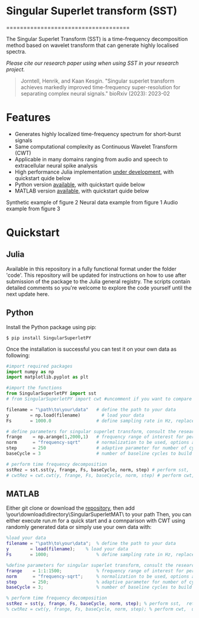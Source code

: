 # Singular Superlet transform (SST)
====================================

The Singular Superlet Transform (SST) is a time-frequency decomposition method based on wavelet transform that can generate highly localised spectra.

_Please cite our research paper using when using SST in your research project._
> Jorntell, Henrik, and Kaan Kesgin. "Singular superlet transform achieves markedly improved time-frequency super-resolution for separating complex neural signals." bioRxiv (2023): 2023-02

Features
========

- Generates highly localized time-frequency spectrum for short-burst signals
- Same computational complexity as Continuous Wavelet Transform (CWT)
- Applicable in many domains ranging from audio and speech to extracellular neural spike analysis
- High performance Julia implementation [under development](https://github.com/KaanKesgin/SingularSuperletJL.jl), with quickstart quide below
- Python version [available](https://github.com/KaanKesgin/SingularSuperletPY), with quickstart quide below
- MATLAB version [available](https://github.com/KaanKesgin/SingularSuperletMAT), with quickstart quide below

Synthetic example of figure 2
Neural data example from figure 1
Audio example from figure 3

Quickstart 
============

Julia
---

Available in this repository in a fully functional format under the folder 'code'. This repository will be updated for instructions on how to use after submission of the package to the Julia general registry. The scripts contain detailed comments so you're welcome to explore the code yourself until the next update here. 

Python
---

Install the Python package using pip:
```
$ pip install SingularSuperletPY
```
Once the installation is successful you can test it on your own data as following:

```Python
#import required packages
import numpy as np
import matplotlib.pyplot as plt

#import the functions
from SingularSuperletPY import sst
# from SingularSuperletPY import cwt #uncomment if you want to compare the method (SST) with continuous wavelet transform (CWT)

filename = "\path\to\your\data"   # define the path to your data
y        = np.load(filename)	    # load your data
Fs       = 1000.0                 # define sampling rate in Hz, replace with the sampling rate of your file

# define parameters for singular superlet transform, consult the research paper above for further details
frange    = np.arange(1,2000,1)   # frequency range of interest for performing the time frequency decomposition
norm      = "frequency-sqrt"      # normalization to be used, options are: "modulus-integral", "unit", "frequency-sqrt" and "energy". Check the function normalize in waveletHelper.py for further details
step      = 250                   # adaptive parameter for number of cycles increment per frequency band
baseCycle = 3                     # number of baseline cycles to build the adaptive increments on 

# perform time frequency decomposition
sstRez = sst.sst(y, frange, Fs, baseCycle, norm, step) # perform sst,  returns the scalogram output that is frequencyPoints x timePoints
# cwtRez = cwt.cwt(y, frange, Fs, baseCycle, norm, step) # perform cwt,  uncomment if you wish to make comparisons with cwt, returns the scalogram output that is frequencyPoints x timePoints

```

MATLAB
---

Either git clone or download the [repository](https://github.com/KaanKesgin/SingularSuperletMAT), then add \your\download\directory\SingularSuperletMAT\ to your path
Then, you can either execute run.m for a quick start and a comnparison with CWT using randomly generated data or simply use your own data with:

```Matlab
%load your data
filename = "\path\to\your\data";  % define the path to your data
y        = load(filename);	  % load your data
Fs       = 1000;                  % define sampling rate in Hz, replace with the sampling rate of your file

%define parameters for singular superlet transform, consult the research paper above for further details
frange    = 1:1:1500;             % frequency range of interest for performing the time frequency decomposition
norm      = "frequency-sqrt";     % normalization to be used, options are: "modulus-integral", "unit", "frequency-sqrt" and "energy". Check the file normalize.m for further details
step      = 250;                  % adaptive parameter for number of cycles increment per frequency band
baseCycle = 3;                    % number of baseline cycles to build the adaptive increments on 

% perform time frequency decomposition
sstRez = sst(y, frange, Fs, baseCycle, norm, step); % perform sst,  returns the scalogram output that is timePoints x frequencyPoints
% cwtRez = cwt(y, frange, Fs, baseCycle, norm, step); % perform cwt,  uncomment if you wish to make comparisons with cwt, returns the scalogram output that is timePoints x frequencyPoints

```
